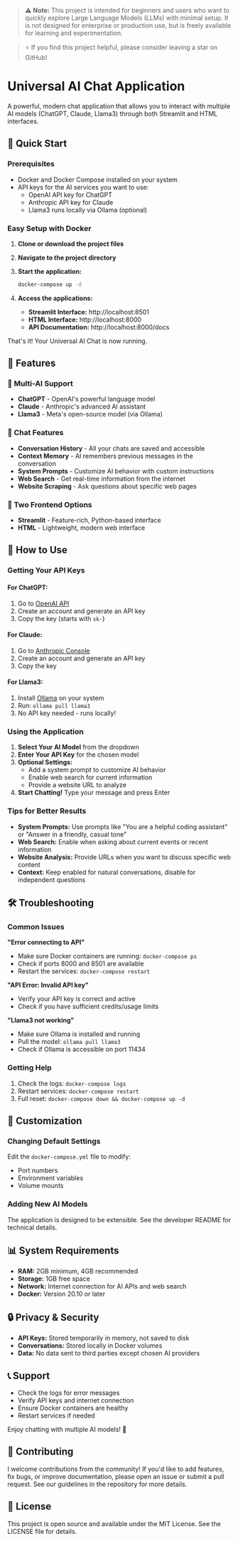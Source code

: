 > **⚠️ Note:** This project is intended for beginners and users who want to quickly explore Large Language Models (LLMs) with minimal setup. It is not designed for enterprise or production use, but is freely available for learning and experimentation.

> ⭐️ If you find this project helpful, please consider leaving a star on GitHub!

# Universal AI Chat Application

A powerful, modern chat application that allows you to interact with multiple AI models (ChatGPT, Claude, Llama3) through both Streamlit and HTML interfaces.

## 🚀 Quick Start

### Prerequisites
- Docker and Docker Compose installed on your system
- API keys for the AI services you want to use:
  - OpenAI API key for ChatGPT
  - Anthropic API key for Claude
  - Llama3 runs locally via Ollama (optional)

### Easy Setup with Docker

1. **Clone or download the project files**
2. **Navigate to the project directory**
3. **Start the application:**
   ```bash
   docker-compose up -d
   ```

4. **Access the applications:**
   - **Streamlit Interface:** http://localhost:8501
   - **HTML Interface:** http://localhost:8000
   - **API Documentation:** http://localhost:8000/docs

That's it! Your Universal AI Chat is now running.

## 🎯 Features

### 🤖 Multi-AI Support
- **ChatGPT** - OpenAI's powerful language model
- **Claude** - Anthropic's advanced AI assistant
- **Llama3** - Meta's open-source model (via Ollama)

### 💬 Chat Features
- **Conversation History** - All your chats are saved and accessible
- **Context Memory** - AI remembers previous messages in the conversation
- **System Prompts** - Customize AI behavior with custom instructions
- **Web Search** - Get real-time information from the internet
- **Website Scraping** - Ask questions about specific web pages

### 🎨 Two Frontend Options
- **Streamlit** - Feature-rich, Python-based interface
- **HTML** - Lightweight, modern web interface

## 📱 How to Use

### Getting Your API Keys

#### For ChatGPT:
1. Go to [OpenAI API](https://platform.openai.com/api-keys)
2. Create an account and generate an API key
3. Copy the key (starts with `sk-`)

#### For Claude:
1. Go to [Anthropic Console](https://console.anthropic.com/)
2. Create an account and generate an API key
3. Copy the key

#### For Llama3:
1. Install [Ollama](https://ollama.com/) on your system
2. Run: `ollama pull llama3`
3. No API key needed - runs locally!

### Using the Application

1. **Select Your AI Model** from the dropdown
2. **Enter Your API Key** for the chosen model
3. **Optional Settings:**
   - Add a system prompt to customize AI behavior
   - Enable web search for current information
   - Provide a website URL to analyze
4. **Start Chatting!** Type your message and press Enter

### Tips for Better Results

- **System Prompts:** Use prompts like "You are a helpful coding assistant" or "Answer in a friendly, casual tone"
- **Web Search:** Enable when asking about current events or recent information
- **Website Analysis:** Provide URLs when you want to discuss specific web content
- **Context:** Keep enabled for natural conversations, disable for independent questions

## 🛠️ Troubleshooting

### Common Issues

**"Error connecting to API"**
- Make sure Docker containers are running: `docker-compose ps`
- Check if ports 8000 and 8501 are available
- Restart the services: `docker-compose restart`

**"API Error: Invalid API key"**
- Verify your API key is correct and active
- Check if you have sufficient credits/usage limits

**"Llama3 not working"**
- Make sure Ollama is installed and running
- Pull the model: `ollama pull llama3`
- Check if Ollama is accessible on port 11434

### Getting Help

1. Check the logs: `docker-compose logs`
2. Restart services: `docker-compose restart`
3. Full reset: `docker-compose down && docker-compose up -d`

## 🔧 Customization

### Changing Default Settings
Edit the `docker-compose.yml` file to modify:
- Port numbers
- Environment variables
- Volume mounts

### Adding New AI Models
The application is designed to be extensible. See the developer README for technical details.

## 📊 System Requirements

- **RAM:** 2GB minimum, 4GB recommended
- **Storage:** 1GB free space
- **Network:** Internet connection for AI APIs and web search
- **Docker:** Version 20.10 or later

## 🔒 Privacy & Security

- **API Keys:** Stored temporarily in memory, not saved to disk
- **Conversations:** Stored locally in Docker volumes
- **Data:** No data sent to third parties except chosen AI providers

## 📞 Support

- Check the logs for error messages
- Verify API keys and internet connection
- Ensure Docker containers are healthy
- Restart services if needed

Enjoy chatting with multiple AI models! 🚀

## 🤝 Contributing

I welcome contributions from the community! If you'd like to add features, fix bugs, or improve documentation, please open an issue or submit a pull request. See our guidelines in the repository for more details.

## 📝 License

This project is open source and available under the MIT License. See the LICENSE file for details.